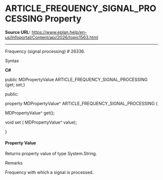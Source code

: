 # ARTICLE_FREQUENCY_SIGNAL_PROCESSING Property

**Source URL:** https://www.eplan.help/en-us/Infoportal/Content/api/2026/topic1563.html

---

Frequency (signal processing) # 26336.

Syntax

**C#**



public MDPropertyValue ARTICLE_FREQUENCY_SIGNAL_PROCESSING {get; set;}

public:

property MDPropertyValue^ ARTICLE_FREQUENCY_SIGNAL_PROCESSING {

   MDPropertyValue^ get();

   void set (    MDPropertyValue^ value);

}


#### Property Value

Returns property value of type System.String.

Remarks

Frequency with which a signal is processed.
